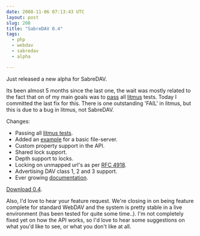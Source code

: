 ```yaml
---
date: 2008-11-06 07:13:43 UTC
layout: post
slug: 208
title: "SabreDAV 0.4"
tags:
  - php
  - webdav
  - sabredav
  - alpha

---
```

<p>Just released a new alpha for SabreDAV.</p>

<p>Its been almost 5 months since the last one, the wait was mostly related to the fact that on of my main goals was to <a href="http://code.google.com/p/sabredav/wiki/Litmus">pass</a> all <a href="http://www.webdav.org/neon/litmus/">litmus</a> tests. Today I committed the last fix for this. There is one outstanding 'FAIL' in litmus, but this is due to a bug in litmus, not SabreDAV.</p>

<p>Changes:</p>

<ul>
  <li>Passing all <a href="http://code.google.com/p/sabredav/wiki/Litmus">litmus tests</a>.</li>
  <li>Added an <a href="http://code.google.com/p/sabredav/source/browse/trunk/examples/simplefsserver.php">example</a> for a basic file-server.</li>
  <li>Custom property support in the API.</li>
  <li>Shared lock support.</li>
  <li>Depth support to locks.</li>
  <li>Locking on unmapped url's as per <a href="http://www.ietf.org/rfc/rfc4918.txt">RFC 4918</a>.</li>
  <li>Advertising DAV class 1, 2 and 3 support.</li>
  <li>Ever growing <a href="http://code.google.com/p/sabredav/w/list">documentation</a>.</li>
</ul>

<p><a href="http://code.google.com/p/sabredav/downloads/list">Download 0.4</a>.</p>

<p>Also, I'd love to hear your feature request. We're closing in on being feature complete for standard WebDAV and the system is pretty stable in a live environment (has been tested for quite some time..). I'm not completely fixed yet on how the API works, so I'd love to hear some suggestions on what you'd like to see, or what you don't like at all.</p>
